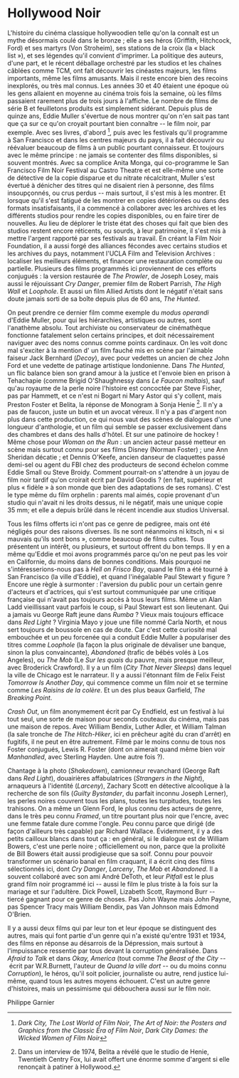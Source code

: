 # Hollywood Noir

L'histoire du cinéma classique hollywoodien telle qu'on la connaît est un mythe désormais coulé dans le bronze&nbsp;; elle a ses héros (Griffith, Hitchcock, Ford) et ses martyrs (Von Stroheim), ses stations de la croix (la «&nbsp;black list&nbsp;»), et ses légendes qu'il convient d'imprimer. La politique des auteurs, d'une part, et le récent déballage orchestré par les studios et les chaînes câblées comme TCM, ont fait découvrir les cinéastes majeurs, les films importants, même les films amusants. Mais il reste encore bien des recoins inexplorés, ou très mal connus. Les années 30 et 40 étaient une époque où les gens allaient en moyenne au cinéma trois fois la semaine, où les films passaient rarement plus de trois jours à l'affiche. Le nombre de films de série B et feuilletons produits est simplement sidérant. Depuis plus de quinze ans, Eddie Muller s'évertue de nous montrer qu'on n'en sait pas tant que ça sur ce qu'on croyait pourtant bien connaître -- le film noir, par exemple. Avec ses livres, d'abord [^1], puis avec les festivals qu'il programme à San Francisco et dans les centres majeurs du pays, il a fait découvrir ou réévaluer beaucoup de films à un public pourtant connaisseur. Et toujours avec le même principe&nbsp;: ne jamais se contenter des films disponibles, si souvent montrés. Avec sa complice Anita Monga, qui co-programme le San Francisco Film Noir Festival au Castro Theatre et est elle-même une sorte de détective de la copie disparue et du nitrate récalcitrant, Muller s'est évertué à dénicher des titres qui ne disaient rien à personne, des films insoupçonnés, ou crus perdus -- mais surtout, il s'est mis à les montrer. Et lorsque qu'il s'est fatigué de les montrer en copies détériorées ou dans des formats insatisfaisants, il a commencé à collaborer avec les archives et les différents studios pour rendre les copies disponibles, ou en faire tirer de nouvelles. Au lieu de déplorer le triste état des choses qui fait que bien des studios restent encore réticents, ou sourds, à leur patrimoine, il s'est mis à mettre l'argent rapporté par ses festivals au travail. En créant la Film Noir Foundation, il a aussi forgé des alliances fécondes avec certains studios et les archives du pays, notamment l'UCLA Film and Television Archives&nbsp;: localiser les meilleurs éléments, et financer une restauration complète ou partielle. Plusieurs des films programmés ici proviennent de ces efforts conjugués&nbsp;: la version restaurée de *The Prowler*, de Joseph Losey, mais aussi le réjouissant *Cry Danger*, premier film de Robert Parrish, *The High Wall* et *Loophole*. Et aussi un film Allied Artists dont le négatif n'était sans doute jamais sorti de sa boîte depuis plus de 60 ans, *The Hunted*.

On peut prendre ce dernier film comme exemple du *modus operandi* d'Eddie Muller, pour qui les hiérarchies, artistiques ou autres, sont l'anathème absolu. Tout archiviste ou conservateur de cinémathèque fonctionne fatalement selon certains principes, et doit nécessairement naviguer avec des noms connus comme points cardinaux. On les voit donc mal s'exciter à la mention d' un film fauché mis en scène par l'aimable faiseur Jack Bernhard (*Decoy*), avec pour vedettes un ancien de chez John Ford et une vedette de patinage artistique londonienne. Dans *The Hunted*, un flic balance bien son grand amour à la justice et l'envoie bien en prison à Tehachapie (comme Brigid O'Shaughnessy dans *Le Faucon maltais*), sauf qu'au royaume de la perle noire l'histoire est concoctée par Steve Fisher, pas par Hammett, et ce n'est ni Bogart ni Mary Astor qui s'y collent, mais Preston Foster et Belita, la réponse de Monogram à Sonja Henie [^2]. Il n'y a pas de faucon, juste un butin et un avocat véreux. Il n'y a pas d'argent non plus dans cette production, ce qui nous vaut des scènes de dialogues d'une longueur d'anthologie, et un film qui semble se passer exclusivement dans des chambres et dans des halls d'hôtel. Et sur une patinoire de hockey&nbsp;! Même chose pour *Woman on the Run*&nbsp;: un ancien acteur passé metteur en scène mais surtout connu pour ses films Disney (Norman Foster)&nbsp;; une Ann Sheridan décatie&nbsp;; et Dennis O'Keefe, ancien danseur de claquettes passé demi-sel ou agent du FBI chez des producteurs de second échelon comme Eddie Small ou Steve Broidy. Comment pourrait-on s'attendre à un joyau de film noir tardif qu'on croirait écrit par David Goodis&nbsp;? (en fait, supérieur et plus «&nbsp;fidèle&nbsp;» à son monde que bien des adaptations de ses romans). C'est le type même du film orphelin&nbsp;: parents mal aimés, copie provenant d'un studio qui n'avait ni les droits dessus, ni le négatif, mais une unique copie 35&nbsp;mm; et elle a depuis brûlé dans le récent incendie aux studios Universal.

Tous les films offerts ici n'ont pas ce genre de pedigree, mais ont été négligés pour des raisons diverses. Ils ne sont néanmoins ni kitsch, ni «&nbsp;si mauvais qu'ils sont bons&nbsp;», comme beaucoup de films cultes. Tous présentent un intérêt, ou plusieurs, et surtout offrent du bon temps. Il y en a même qu'Eddie et moi avons programmés parce qu'on ne peut pas les voir en Californie, du moins dans de bonnes conditions. Mais pourquoi ne s'intéresserions-nous pas à *Hell on Frisco Bay*, quand le film a été tourné à San Francisco (la ville d'Eddie), et quand l'inégalable Paul Stewart y figure&nbsp;? Encore une règle à surmonter&nbsp;: l'aversion du public pour un certain genre d'acteurs et d'actrices, qui s'est surtout communiquée par une critique française qui n'avait pas toujours accès à tous leurs films. Même un Alan Ladd vieillissant vaut parfois le coup, si Paul Stewart est son lieutenant. Qui a jamais vu George Raft jeune dans *Rumba*&nbsp;? Vieux mais toujours efficace dans *Red Light*&nbsp;? Virginia Mayo y joue une fille nommé Carla North, et nous sert toujours de boussole en cas de doute. Car c'est cette curiosité mal embouchée et un peu forcenée qui a conduit Eddie Muller à populariser des titres comme *Loophole* (la façon la plus originale de dévaliser une banque, sinon la plus convaincante), *Abandoned* (trafic de bébés volés à Los Angeles), ou *The Mob* (Le *Sur les quais* du pauvre, mais presque meilleur, avec Broderick Crawford). Il y a un film (*City That Never Sleeps*) dans lequel la ville de Chicago est le narrateur. Il y a aussi l'étonnant film de Felix Feist *Tomorrow Is Another Day*, qui commence comme un film noir et se termine comme *Les Raisins de la colère*. Et un des plus beaux Garfield, *The Breaking Point*.

*Crash Out*, un film anonymement écrit par Cy Endfield, est un festival à lui tout seul, une sorte de maison pour seconds couteaux du cinéma, mais pas une maison de repos. Avec William Bendix, Luther Adler, et William Talman (la sale tronche de *The Hitch-Hiker*, ici en prêcheur agité du cran d'arrêt) en fugitifs, il ne peut en être autrement. Filmé par le moins connu de tous nos Foster conjugués, Lewis R. Foster (dont on aimerait quand même bien voir *Manhandled*, avec Sterling Hayden. Une autre fois&nbsp;?).

Chantage à la photo (*Shakedown*), camionneur revanchard (George Raft dans *Red Light*), douairières affabulatrices (*Strangers in the Night*), arnaqueurs à l'identité (*Larceny*), Zachary Scott en détective alcoolique à la recherche de son fils (*Guilty Bystander*, du parfait inconnu Joseph Lerner), les perles noires couvrent tous les plans, toutes les turpitudes, toutes les trahisons. On a même un Glenn Ford, le plus connu des acteurs de genre, dans le très peu connu *Framed*, un titre pourtant plus noir que l'encre, avec une femme fatale dure comme l'ongle. Peu connu parce que dirigé (de façon d'ailleurs très capable) par Richard Wallace. Évidemment, il y a des petits cailloux blancs dans tout ça&nbsp;: en général, si le dialogue est de William Bowers, c'est une perle noire&nbsp;; officiellement ou non, parce que la prolixité de Bill Bowers était aussi prodigieuse que sa soif. Connu pour pouvoir transformer un scénario banal en film craquant, il a écrit cinq des films sélectionnés ici, dont *Cry Danger*, *Larceny*, *The Mob* et *Abandoned*. Il a souvent collaboré avec son ami André DeToth, et leur *Pitfall* est le plus grand film noir programmé ici --&nbsp;aussi le film le plus triste à la fois sur la mariage et sur l'adultère. Dick Powell, Lizabeth Scott, Raymond Burr&nbsp;-- tiercé gagnant pour ce genre de choses. Pas John Wayne mais John Payne, pas Spencer Tracy mais William Bendix, pas Van Johnson mais Edmond O'Brien.

Il y a aussi deux films qui par leur ton et leur époque se distinguent des autres, mais qui font partie d'un genre qui n'a existé qu'entre 1931 et 1934, des films en réponse au désarrois de la Dépression, mais surtout à l'impuissance ressentie par tous devant la corruption généralisée. Dans *Afraid to Talk* et dans *Okay, America* (tout comme *The Beast of the City* --&nbsp;écrit par W.R.Burnett, l'auteur de *Quand la ville dort*&nbsp;-- ou du moins connu *Corruption*), le héros, qu'il soit policier, journaliste ou autre, rend justice lui-même, quand tous les autres moyens échouent. C'est un autre genre d'histoires, mais un pessimisme qui débouchera aussi sur le film noir.

Philippe Garnier

[^1]: *Dark City, The Lost World of Film Noir*, *The Art of Noir: the Posters and Graphics from the Classic Era of Film Noir*, *Dark City Dames: the Wicked Women of Film Noir*

[^2]: Dans un interview de 1974, Belita a révélé que le studio de Henie, Twentieth Centry Fox, lui avait offert une énorme somme d'argent si elle renonçait à patiner à Hollywood.